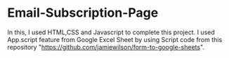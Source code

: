 # Email-Subscription-Page

In this, I used HTML,CSS and Javascript to complete this project.
I used App.script feature from Google Excel Sheet by using Script code from  this repository "https://github.com/jamiewilson/form-to-google-sheets".
